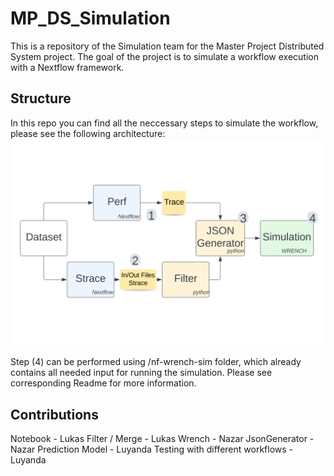 # MP_DS_Simulation

This is a repository of the Simulation team for the Master Project Distributed System project. 
The goal of the project is to simulate a workflow execution with a Nextflow framework. 

## Structure

In this repo you can find all the neccessary steps to simulate the workflow, please see the following architecture:
![project architecture](https://github.com/sopa40/MP_DS_Simulation/blob/main/NewSchematic.png)

Step (4) can be performed using /nf-wrench-sim folder, which already contains all needed input for running the simulation. Please see corresponding Readme for more information.

## Contributions
Notebook - Lukas
Filter / Merge - Lukas
Wrench - Nazar
JsonGenerator - Nazar
Prediction Model - Luyanda
Testing with different workflows - Luyanda
